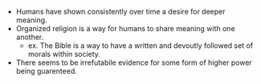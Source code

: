 * Humans have shown consistently over time a desire for deeper meaning.
* Organized religion is a way for humans to share meaning with one another.
	* ex. The Bible is a way to have a written and devoutly followed set of morals within society.
* There seems to be irrefutabile evidence for some form of higher power being guarenteed.
